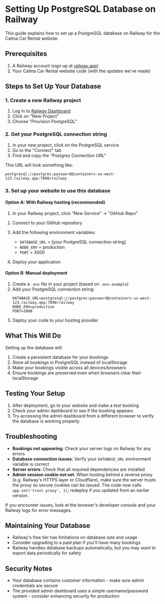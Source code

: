 # Setting Up PostgreSQL Database on Railway

This guide explains how to set up a PostgreSQL database on Railway for the Calma Car Rental website.

## Prerequisites

1. A Railway account (sign up at [railway.app](https://railway.app))
2. Your Calma Car Rental website code (with the updates we've made)

## Steps to Set Up Your Database

### 1. Create a new Railway project

1. Log in to [Railway Dashboard](https://railway.app/dashboard)
2. Click on "New Project"
3. Choose "Provision PostgreSQL"

### 2. Get your PostgreSQL connection string

1. In your new project, click on the PostgreSQL service
2. Go to the "Connect" tab
3. Find and copy the "Postgres Connection URL"
   
This URL will look something like:
```
postgresql://postgres:password@containers-us-west-123.railway.app:7890/railway
```

### 3. Set up your website to use this database

#### Option A: With Railway hosting (recommended)

1. In your Railway project, click "New Service" → "GitHub Repo"
2. Connect to your GitHub repository
3. Add the following environment variables:
   - `DATABASE_URL` = [your PostgreSQL connection string]
   - `NODE_ENV` = production
   - `PORT` = 3000

4. Deploy your application

#### Option B: Manual deployment

1. Create a `.env` file in your project (based on `.env.example`) 
2. Add your PostgreSQL connection string:
   ```
   DATABASE_URL=postgresql://postgres:password@containers-us-west-123.railway.app:7890/railway
   NODE_ENV=production
   PORT=3000
   ```
3. Deploy your code to your hosting provider

## What This Will Do

Setting up the database will:

1. Create a persistent database for your bookings
2. Store all bookings in PostgreSQL instead of localStorage
3. Make your bookings visible across all devices/browsers
4. Ensure bookings are preserved even when browsers clear their localStorage

## Testing Your Setup

1. After deployment, go to your website and make a test booking
2. Check your admin dashboard to see if the booking appears
3. Try accessing the admin dashboard from a different browser to verify the database is working properly

## Troubleshooting

- **Bookings not appearing**: Check your server logs on Railway for any errors
- **Database connection issues**: Verify your `DATABASE_URL` environment variable is correct
- **Server errors**: Check that all required dependencies are installed
- **Admin session cookie not set**: When hosting behind a reverse proxy
  (e.g. Railway's HTTPS layer or Cloudflare), make sure the server trusts the
  proxy so secure cookies can be issued. The code now calls
  `app.set('trust proxy', 1)`; redeploy if you updated from an earlier version.

If you encounter issues, look at the browser's developer console and your Railway logs for error messages.

## Maintaining Your Database

- Railway's free tier has limitations on database size and usage
- Consider upgrading to a paid plan if you'll have many bookings
- Railway handles database backups automatically, but you may want to export data periodically for safety

## Security Notes

- Your database contains customer information - make sure admin credentials are secure
- The provided admin dashboard uses a simple username/password system - consider enhancing security for production 